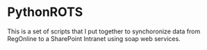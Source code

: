 # PythonROTS
This is a set of scripts that I put together to synchoronize data from RegOnline to a SharePoint Intranet using soap web services.

